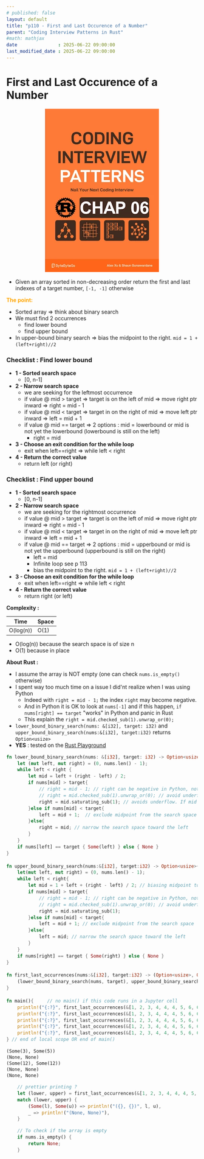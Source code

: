 ```yaml
---
# published: false
layout: default
title: "p110 - First and Last Occurence of a Number"
parent: "Coding Interview Patterns in Rust"
#math: mathjax
date               : 2025-06-22 09:00:00
last_modified_date : 2025-06-22 09:00:00
---
```


# First and Last Occurence of a Number

<div align="center">
<img src="../assets/chap_06.webp" alt="" width="300" loading="lazy"/>
</div>

* Given an array sorted in non-decreasing order return the first and last indexes of a target number, `[-1, -1]` otherwise

<span style="color:orange"><b>The point:</b></span>
* Sorted array => think about binary search
* We must find 2 occurrences
    * find lower bound
    * find upper bound
* In upper-bound binary search => bias the midpoint to the right. `mid = 1 + (left+right)//2`

### Checklist : Find lower bound
* **1 - Sorted search space**
    * [0, n-1]
* **2 - Narrow search space**
    * we are seeking for the leftmost occurrence
    * if value @ mid > target => target is on the left of mid => move right ptr inward => right = mid - 1
    * if value @ mid < target => target in on the right of mid => move left ptr inward => left = mid + 1
    * if value @ mid == target => 2 options : mid = lowerbound or mid is not yet the lowerbound (lowerbound is still on the left)
        * right = mid
* **3 - Choose an exit condition for the while loop**
    * exit when left==right  => while left < right
* **4 - Return the correct value**
    * return left (or right)

### Checklist : Find upper bound 
* **1 - Sorted search space**
    * [0, n-1]
* **2 - Narrow search space**
    * we are seeking for the rightmost occurrence
    * if value @ mid > target => target is on the left of mid => move right ptr inward => right = mid - 1
    * if value @ mid < target => target in on the right of mid => move left ptr inward => left = mid + 1
    * if value @ mid == target => 2 options : mid = upperbound or mid is not yet the upperbound (upperbound is still on the right)
        * left = mid
        * Infinite loop see p 113
        * bias the midpoint to the right. `mid = 1 + (left+right)//2`
* **3 - Choose an exit condition for the while loop**
    * exit when left==right => while left < right
* **4 - Return the correct value**
    * return right (or left)



**Complexity :**

| Time | Space |
|------|-------|
| O(log(n)) | O(1)  |

* O(log(n)) because the search space is of size n
* O(1) because in place 

**About Rust :**
* I assume the array is NOT empty (one can check `nums.is_empty()` otherwise) 
* I spent way too much time on a issue I did'nt realize when I was using Python
    * Indeed with `right = mid - 1;` the index `right` may become negative.
    * And in Python it is OK to look at ``nums[-1]`` and if this happen, `if nums[right] == target` "works" in Python and panic in Rust
    * This explain the `right = mid.checked_sub(1).unwrap_or(0);` 
* `lower_bound_binary_search(nums: &[i32], target: i32)` and `upper_bound_binary_search(nums:&[i32], target:i32)` returns `Option<usize>`
* **YES** : tested on the [Rust Playground](https://play.rust-lang.org/)

<!-- <span style="color:red"><b>TODO : </b></span> 
* Add comments in the source code        
 -->

<!-- * <span style="color:lime"><b>Preferred solution?</b></span>      -->



```rust
fn lower_bound_binary_search(nums: &[i32], target: i32) -> Option<usize> {
    let (mut left, mut right) = (0, nums.len() - 1);
    while left < right {
        let mid = left + (right - left) / 2;
        if nums[mid] > target{
            // right = mid - 1; // right can be negative in Python, not in Rust
            // right = mid.checked_sub(1).unwrap_or(0); // avoid underflow and exclude midpoint from the search space
            right = mid.saturating_sub(1); // avoids underflow. If mid == 0, then mid.saturating_sub(1) returns 0, with no panic nor Option
        }else if nums[mid] < target{
            left = mid + 1;  // exclude midpoint from the search space
        }else{
            right = mid; // narrow the search space toward the left
        }
    }
    if nums[left] == target { Some(left) } else { None }
}

fn upper_bound_binary_search(nums:&[i32], target:i32) -> Option<usize>{
    let(mut left, mut right) = (0, nums.len() - 1);   
    while left < right{
        let mid = 1 + left + (right - left) / 2; // biasing midpoint to the right
        if nums[mid] > target{
            // right = mid - 1; // right can be negative in Python, not in Rust
            // right = mid.checked_sub(1).unwrap_or(0); // avoid underflow and exclude midpoint from the search space
            right = mid.saturating_sub(1); 
        }else if nums[mid] < target{
            left = mid + 1; // exclude midpoint from the search space
        }else{
            left = mid; // narrow the search space toward the left
        }
    }
    if nums[right] == target { Some(right) } else { None }
}

fn first_last_occurrences(nums:&[i32], target:i32) -> (Option<usize>, Option<usize>){
    (lower_bound_binary_search(nums, target), upper_bound_binary_search(nums, target))
}

fn main(){     // no main() if this code runs in a Jupyter cell 
    println!("{:?}", first_last_occurrences(&[1, 2, 3, 4, 4, 4, 5, 6, 6, 8, 9, 10, 11], 4)); // (Some(3), Some(5))
    println!("{:?}", first_last_occurrences(&[1, 2, 3, 4, 4, 4, 5, 6, 6, 8, 9, 10, 11], 7)); // (None, None)
    println!("{:?}", first_last_occurrences(&[1, 2, 3, 4, 4, 4, 5, 6, 6, 8, 9, 10, 11], 11)); // (Some(12), Some(12))
    println!("{:?}", first_last_occurrences(&[1, 2, 3, 4, 4, 4, 5, 6, 6, 8, 9, 10, 11], 42)); // (None, None)
    println!("{:?}", first_last_occurrences(&[1, 2, 3, 4, 4, 4, 5, 6, 6, 8, 9, 10, 11], 0)); // (None, None)
} // end of local scope OR end of main()       

```

    (Some(3), Some(5))
    (None, None)
    (Some(12), Some(12))
    (None, None)
    (None, None)



```rust
    // prettier printing ?
    let (lower, upper) = first_last_occurrences(&[1, 2, 3, 4, 4, 4, 5, 6, 7, 8, 9, 10, 11], 4); // (3, 5)
    match (lower, upper) {
        (Some(l), Some(u)) => println!("({}, {})", l, u),
        _ => println!("(None, None)"),
    }
```


```rust
    // To check if the array is empty
    if nums.is_empty() {
        return None;
    }

```
